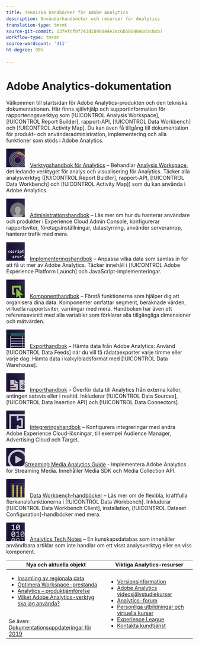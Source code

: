 ```yaml
---
title: Tekniska handböcker för Adobe Analytics
description: Användarhandböcker och resurser för Analytics
translation-type: tm+mt
source-git-commit: 13fefcf8f743d1890044e2ac6b5864846d2c8cb7
workflow-type: tm+mt
source-wordcount: '411'
ht-degree: 95%

---
```



# Adobe Analytics-dokumentation

Välkommen till startsidan för Adobe Analytics-produkten och den tekniska dokumentationen. Här finns självhjälp och supportinformation för rapporteringsverktyg som [!UICONTROL Analysis Workspace], [!UICONTROL Report Builder], rapport-API, [!UICONTROL Data Workbench] och [!UICONTROL Activity Map]. Du kan även få tillgång till dokumentation för produkt- och användaradministration, implementering och alla funktioner som stöds i Adobe Analytics.

[![Verktyg](assets/analyze_50px.png)](/help/analyze/home.md) [Verktygshandbok för Analytics](/help/analyze/home.md) – Behandlar [Analysis Workspace](/help/analyze/analysis-workspace/home.md), det ledande verktyget för analys och visualisering för Analytics. Täcker alla analysverktyg ([!UICONTROL Report Buidler], rapport-API, [!UICONTROL Data Workbench] och [!UICONTROL Activity Map]) som du kan använda i Adobe Analytics.

[![Administration](assets/admin_50px.png)](/help/admin/home.md) [Administrationshandbok](/help/admin/home.md) – Läs mer om hur du hanterar användare och produkter i Experience Cloud Admin Console, konfigurerar rapportsviter, företagsinställningar, datastyrning, använder serveranrop, hanterar trafik med mera.

[![Implementering](assets/implement_50px.png)](/help/implement/home.md) [Implementeringshandbok](/help/implement/home.md) – Anpassa vilka data som samlas in för att få ut mer av Adobe Analytics. Täcker innehåll i [!UICONTROL Adobe Experience Platform Launch] och JavaScript-implementeringar.

[![Komponenter](assets/components_50px.png)](/help/components/home.md) [Komponenthandbok](/help/components/home.md) – Förstå funktionerna som hjälper dig att organisera dina data. Komponenter omfattar segment, beräknade värden, virtuella rapportsviter, varningar med mera. Handboken har även ett referensavsnitt med alla variabler som förklarar alla tillgängliga dimensioner och mätvärden.

[![Exportera](assets/export_50px.png)](/help/export/home.md) [Exporthandbok](/help/export/home.md) – Hämta data från Adobe Analytics: Använd [!UICONTROL Data Feeds] när du vill få rådataexporter varje timme eller varje dag. Hämta data i kalkylbladsformat med [!UICONTROL Data Warehouse].

[![Importera](assets/import_50px.png)](/help/import/home.md) [Importhandbok](/help/import/home.md) – Överför data till Analytics från externa källor, antingen satsvis eller i realtid. Inkluderar [!UICONTROL Data Sources], [!UICONTROL Data Insertion API] och [!UICONTROL Data Connectors].

[![Integrering](assets/integrate_50px.png)](/help/integrate/home.md) [Integreringshandbok](/help/integrate/home.md) – Konfigurera integreringar med andra Adobe Experience Cloud-lösningar, till exempel Audience Manager, Advertising Cloud och Target.

[![Streaming Media Analytics](assets/media_50px.png)](https://docs.adobe.com/content/help/en/media-analytics/using/media-overview.html)[Streaming Media Analytics Guide](https://docs.adobe.com/content/help/en/media-analytics/using/media-overview.html) - Implementera Adobe Analytics för Streaming Media. Innehåller Media SDK och Media Collection API.

[![DWB](assets/workbench_50px.png)](https://docs.adobe.com/content/help/en/data-workbench/using/home.html) [Data Workbench-handböcker](https://docs.adobe.com/content/help/en/data-workbench/using/home.html) – Läs mer om de flexibla, kraftfulla flerkanalsfunktionerna i [!UICONTROL Data Workbench]. Inkluderar [!UICONTROL Data Workbench Client], installation, [!UICONTROL Dataset Configuration]-handböcker med mera.

[![Technotes](assets/technotes_50px.png)](/help/technotes/home.md) [Analytics Tech Notes](/help/technotes/home.md) – En kunskapsdatabas som innehåller användbara artiklar som inte handlar om ett visst analysverktyg eller en viss komponent.

| Nya och aktuella objekt | Viktiga Analytics-resurser |
| --- | --- |
| <ul><li>[Insamling av regionala data](/help/technotes/rdc/regional-data-collection.md)</li><li>[Optimera Workspace-prestanda](/help/analyze/analysis-workspace/workspace-faq/optimizing-performance.md)</li><li>[Analytics – produktjämförelse](/help/admin/c-analytics-product-comparison/analytics-product-comparison.md)</li><li>[Vilket Adobe Analytics-verktyg ska jag använda?](/help/admin/c-analytics-product-comparison/which-analytics-tool.md)</li></ul><br> Se även: [Dokumentationsuppdateringar för 2019](doc-updates.md) | <ul><li> [Versionsinformation](https://docs.adobe.com/content/help/en/release-notes/experience-cloud/current.html)</li><li> [Adobe Analytics videosjälvstudiekurser](https://docs.adobe.com/content/help/en/analytics-learn/tutorials/overview.html)</li><li>[Analytics-forum](https://forums.adobe.com/community/experience-cloud/analytics-cloud/analytics)</li><li>[Personliga utbildningar och virtuella kurser](https://training.adobe.com/training/courses.html#solution=adobeAnalytics)</li><li>[Experience League](https://landing.adobe.com/experience-league/)</li><li>[Kontakta kundtjänst](https://helpx.adobe.com/se/support/analytics.html)</li></ul> |

<!-- Keep around for now

## Analytics reporting capabilities

Here is a comprehensive list of and links to all the reporting capabilities in Adobe Analytics.

* [Analysis Workspace](/help/analyze/analysis-workspace/home.md)
* [Report Builder](/help/analyze/report-builder/home.md)
* [Data Warehouse](/help/export/data-warehouse/data-warehouse.md)
* [Mobile Services UI](https://docs.adobe.com/content/help/en/mobile-services/using/home.html)
* [Data Workbench](https://docs.adobe.com/content/help/en/data-workbench/using/home.html)
* [Reports & Analytics](/help/analyze/reports-analytics/getting-started.md)
* [Ad Hoc Analysis](/help/analyze/ad-hoc-analysis/adhoc-home.md)

### Analytics feature list

*   [Activity Map](/help/analyze/activity-map/activity-map.md)
*   [Anomaly Detection](/help/analyze/analysis-workspace/virtual-analyst/c-anomaly-detection/statistics-anomaly-detection.md)
*   [Bot filtering](/help/admin/admin/bot-removal/bot-rules.md)
*   [Calculated Metrics](/help/components/c-calcmetrics/cm-overview.md)
*   [Classifications](/help/components/classifications/c-classifications.md)
*   [Cohort Analysis](/help/analyze/analysis-workspace/visualizations/cohort-table/cohort-analysis.md)
*   [Contribution Analysis](/help/analyze/analysis-workspace/virtual-analyst/c-anomaly-detection/anomaly-detection.md)
*   [Data Connectors](https://www.adobeexchange.com/experiencecloud.html)
*   [Data Feeds](/help/export/analytics-data-feed/data-feed-overview.md)   
*   [Data Sources](/help/import/c-data-sources/datasrc-home.md)  
*   [Fallout](/help/analyze/analysis-workspace/visualizations/fallout/fallout-flow.md)
*   [Flow](/help/analyze/analysis-workspace/visualizations/c-flow/flow.md)
*   [Intelligent Alerts](/help/components/c-alerts/intellligent-alerts.md)
*   [Mobile App SDK](https://docs.adobe.com/content/help/en/mobile-services/using/home.html)  
*   [Real-time reporting](/help/components/c-real-time-reporting/realtime.md)
*   [Segmentation](/help/components/segmentation/seg-home.md)
*   [Segment Comparison](/help/analyze/analysis-workspace/c-panels/c-segment-comparison/segment-comparison.md)
*   [Video Tracking](https://docs.adobe.com/content/help/en/media-analytics/using/media-overview.html)
*   [Virtual Report Suites](/help/components/vrs/vrs-about.md)

## Contact options

Support delegates can get assisted support via:

**In-Product:**

1.  [Sign in to Adobe Analytics.](https://sc.omniture.com/login/)
2.  Navigate to **Help** > **Customer Care**.

**Phone:** 1-800-497-0335 (US & Canada).

Get [phone numbers for other regions](https://helpx.adobe.com/contact/dma-external/DMACustomeCareRegionalPhoneNumbers.html).

**Email:**

1.  Include [case details](https://helpx.adobe.com/experience-cloud/enterprise-email-support-guidelines.html) to open a ticket via email. 
1.  Send your case to [customercare@adobe.com](mailto:customercare@adobe.com).

Not sure if you're a **support delegate**? Find out if this [user type applies to you](https://helpx.adobe.com/experience-cloud/supported-users.html) and learn about our [enterprise support terms](https://helpx.adobe.com/support/programs/enterprise-support-terms.html).
 -->
